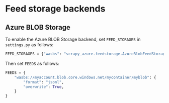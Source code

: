 # Feed storage backends

## Azure BLOB Storage

To enable the Azure BLOB Storage backend, set `FEED_STORAGES` in `settings.py` as follows:

```python
FEED_STORAGES = {"wasbs": "scrapy_azure.feedstorage.AzureBlobFeedStorage"}
```

Then set `FEEDS` as follows:

```python
FEEDS = {
    "wasbs://myaccount.blob.core.windows.net/mycontainer/myblob": {
        "format": "jsonl",
        "overwrite": True,
    }
}
```
